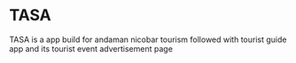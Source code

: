 # TASA
TASA is a app build for andaman nicobar tourism followed with tourist guide app and its tourist event advertisement page 
